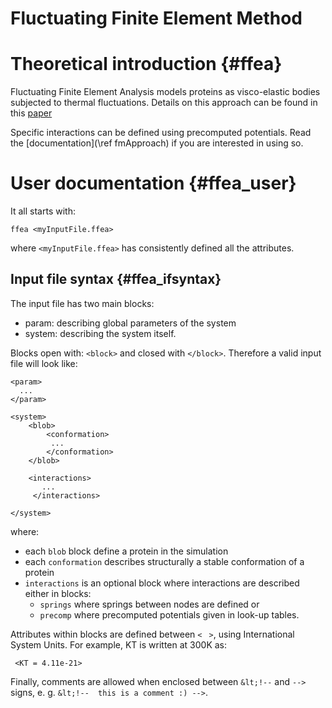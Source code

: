 
Fluctuating Finite Element Method
=================================

Theoretical introduction {#ffea}
========================

Fluctuating Finite Element Analysis models proteins as visco-elastic bodies subjected to 
 thermal fluctuations. Details on this approach can be found in this
 [paper](http://www.sciencedirect.com/science/article/pii/S0021999112007589 
         "A stochastic finite element model for the dynamics of globular proteins")

Specific interactions can be defined using precomputed potentials. Read the 
 [documentation](\ref fmApproach) if you are interested in using so.



User documentation  {#ffea_user}
==================

It all starts with:

    ffea <myInputFile.ffea> 

where ` <myInputFile.ffea> ` has consistently defined all the attributes. 

Input file syntax {#ffea_ifsyntax}
-----------------
The input file has two main blocks: 
  * param: describing global parameters of the system
  * system: describing the system itself.

Blocks open with: ` <block> ` and closed with ` </block> `. Therefore a valid input file
 will look like:


    <param>
      ...
    </param>

    <system>
        <blob>
            <conformation>
             ...
            </conformation>
        </blob>

        <interactions> 
           ...
         </interactions>

    </system>     

where:
  * each ` blob ` block define a protein in the simulation
  * each ` conformation ` describes structurally a stable conformation of a protein
  * ` interactions ` is an optional block where interactions are described either in blocks:
      - ` springs ` where springs between nodes are defined or 
      - ` precomp ` where precomputed potentials given in look-up tables.

Attributes within blocks are defined between ` < ` `  > `, using International System Units. 
 For example, KT is written at 300K as:
     
     <KT = 4.11e-21>

Finally, comments are allowed when enclosed between ` &lt;!-- ` and ` --> ` signs, 
  e. g. <!-- this is a comment that does not show off in the HTML version :) --> 
  ` &lt;!--  this is a comment :) --> `.

